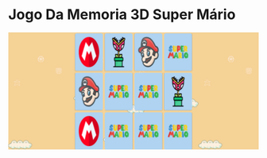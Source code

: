 # Jogo Da Memoria 3D Super Mário

<img src="https://raw.githubusercontent.com/palomamourap/JogoDaMemoria3D/main/img/capa.png">
